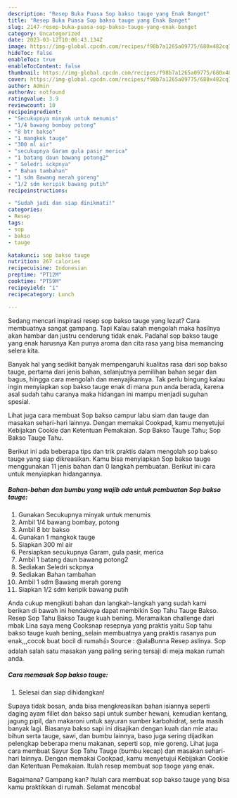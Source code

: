 ```yaml
---
description: "Resep Buka Puasa Sop bakso tauge yang Enak Banget"
title: "Resep Buka Puasa Sop bakso tauge yang Enak Banget"
slug: 2147-resep-buka-puasa-sop-bakso-tauge-yang-enak-banget
category: Uncategorized
date: 2023-03-12T10:06:43.134Z
image: https://img-global.cpcdn.com/recipes/f98b7a1265a09775/680x482cq70/sop-bakso-tauge-foto-resep-utama.jpg
hideToc: false
enableToc: true
enableTocContent: false
thumbnail: https://img-global.cpcdn.com/recipes/f98b7a1265a09775/680x482cq70/sop-bakso-tauge-foto-resep-utama.jpg
cover: https://img-global.cpcdn.com/recipes/f98b7a1265a09775/680x482cq70/sop-bakso-tauge-foto-resep-utama.jpg
author: Admin
authorAv: notfound
ratingvalue: 3.9
reviewcount: 10
recipeingredient:
- "Secukupnya minyak untuk menumis"
- "1/4 bawang bombay potong"
- "8 btr bakso"
- "1 mangkok tauge"
- "300 ml air"
- "secukupnya Garam gula pasir merica"
- "1 batang daun bawang potong2"
- " Seledri sckpnya"
- " Bahan tambahan"
- "1 sdm Bawang merah goreng"
- "1/2 sdm keripik bawang putih"
recipeinstructions:

- "Sudah jadi dan siap dinikmati!"
categories:
- Resep
tags:
- sop
- bakso
- tauge

katakunci: sop bakso tauge 
nutrition: 267 calories
recipecuisine: Indonesian
preptime: "PT12M"
cooktime: "PT59M"
recipeyield: "1"
recipecategory: Lunch

---
```



Sedang mencari inspirasi resep sop bakso tauge yang lezat? Cara membuatnya sangat gampang. Tapi Kalau salah mengolah maka hasilnya akan hambar dan justru cenderung tidak enak. Padahal sop bakso tauge yang enak harusnya Kan punya aroma dan cita rasa yang bisa memancing selera kita.


Banyak hal yang sedikit banyak mempengaruhi kualitas rasa dari sop bakso tauge, pertama dari jenis bahan, selanjutnya pemilihan bahan segar dan bagus, hingga cara mengolah dan menyajikannya. Tak perlu bingung kalau ingin menyiapkan sop bakso tauge enak di mana pun anda berada, karena asal sudah tahu caranya maka hidangan ini mampu menjadi suguhan spesial.

Lihat juga cara membuat Sop bakso campur labu siam dan tauge dan masakan sehari-hari lainnya. Dengan memakai Cookpad, kamu menyetujui Kebijakan Cookie dan Ketentuan Pemakaian. Sop Bakso Tauge Tahu; Sop Bakso Tauge Tahu.


Berikut ini ada beberapa tips dan trik praktis dalam mengolah sop bakso tauge yang siap dikreasikan. Kamu bisa menyiapkan Sop bakso tauge menggunakan 11 jenis bahan dan 0 langkah pembuatan. Berikut ini cara untuk menyiapkan hidangannya.

<!--inarticleads1-->

##### Bahan-bahan dan bumbu yang wajib ada untuk pembuatan Sop bakso tauge:

1. Gunakan Secukupnya minyak untuk menumis
1. Ambil 1/4 bawang bombay, potong
1. Ambil 8 btr bakso
1. Gunakan 1 mangkok tauge
1. Siapkan 300 ml air
1. Persiapkan secukupnya Garam, gula pasir, merica
1. Ambil 1 batang daun bawang potong2
1. Sediakan  Seledri sckpnya
1. Sediakan  Bahan tambahan
1. Ambil 1 sdm Bawang merah goreng
1. Siapkan 1/2 sdm keripik bawang putih


Anda cukup mengikuti bahan dan langkah-langkah yang sudah kami berikan di bawah ini hendaknya dapat membikin Sop Tahu Tauge Bakso. Resep Sop Tahu Bakso Tauge kuah bening. Meramaikan challenge dari mbak Lina saya meng Cooksnap resepnya yang praktis yaitu Sop tahu bakso tauge kuah bening,,selain membuatnya yang praktis rasanya pun enak,,,cocok buat bocil di rumah👍 Source : @alaBunna Resep aslinya. Sop adalah salah satu masakan yang paling sering tersaji di meja makan rumah anda. 

<!--inarticleads2-->

##### Cara memasak Sop bakso tauge:


1. Selesai dan siap dihidangkan!

Supaya tidak bosan, anda bisa mengkreasikan bahan isiannya seperti daging ayam fillet dan bakso sapi untuk sumber hewani, kemudian kentang, jagung pipil, dan makaroni untuk sayuran sumber karbohidrat, serta masih banyak lagi. Biasanya bakso sapi ini disajikan dengan kuah dan mie atau bihun serta tauge, sawi, dan bumbu lainnya, baso juga sering dijadikan pelengkap beberapa menu makanan, seperti sop, mie goreng. Lihat juga cara membuat Sayur Sop Tahu Tauge (bumbu kecap) dan masakan sehari-hari lainnya. Dengan memakai Cookpad, kamu menyetujui Kebijakan Cookie dan Ketentuan Pemakaian. Itulah resep membuat sop taoge yang enak. 

Bagaimana? Gampang kan? Itulah cara membuat sop bakso tauge yang bisa kamu praktikkan di rumah. Selamat mencoba!
